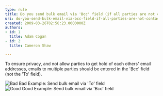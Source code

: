 ```yaml
---
type: rule
title: Do you send bulk email via 'Bcc' field (if all parties are not contacts of each other)?
uri: do-you-send-bulk-email-via-bcc-field-if-all-parties-are-not-contacts-of-each-other
created: 2009-03-26T02:58:23.0000000Z
authors:
- id: 1
  title: Adam Cogan
- id: 2
  title: Cameron Shaw

---
```




<span class='intro'> 
  <p>To ensure privacy, and not allow parties to get hold of each others' email addresses, emails to multiple parties should be entered in the 'Bcc' field (not the 'To' field).
</p>
 </span>


  <img class="ms-rteCustom-ImageArea" alt="Bad" src="/Standards/Communication/RulesToBetterEmail/PublishingImages/better_emails_bulk_to.jpg" /> <span class="ms-rteCustom-FigureBad">Bad Example&#58; Send bulk email via 'To' field</span> <br>
<img class="ms-rteCustom-ImageArea" alt="Good" src="/Standards/Communication/RulesToBetterEmail/PublishingImages/better_emails_bulk_bcc.JPG" /> <span class="ms-rteCustom-FigureGood">Good Example&#58; Send bulk email via 'Bcc' field </span>



